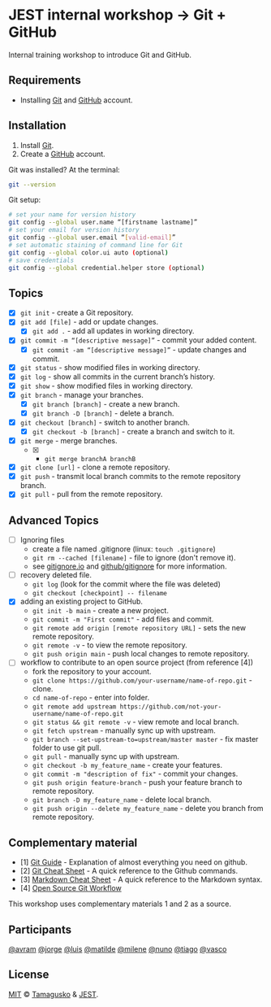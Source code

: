 # JEST internal workshop &#8594; Git + GitHub

Internal training workshop to introduce Git and GitHub.

## Requirements

- Installing [Git](https://github.com/git-guides/install-git) and [GitHub](https://docs.github.com/pt/free-pro-team@latest/github/teaching-and-learning-with-github-education/applying-for-a-student-developer-pack) account.

## Installation

1. Install [Git](https://github.com/git-guides/install-git).
1. Create a [GitHub](https://docs.github.com/pt/free-pro-team@latest/github/teaching-and-learning-with-github-education/applying-for-a-student-developer-pack) account.

Git was installed? At the terminal:

```bash
git --version
```

Git setup:

```bash
# set your name for version history
git config --global user.name “[firstname lastname]”
# set your email for version history
git config --global user.email “[valid-email]”
# set automatic staining of command line for Git
git config --global color.ui auto (optional)
# save credentials
git config --global credential.helper store (optional)
```

## Topics

- [x] `git init` - create a Git repository.
- [x] `git add [file]` - add or update changes.
  - [x] `git add .` - add all updates in working directory.
- [x] `git commit -m “[descriptive message]”` - commit your added content.
  - [x] `git commit -am “[descriptive message]”` - update changes and commit.
- [x] `git status` - show modified files in working directory.
- [x] `git log` - show all commits in the current branch’s history.
- [x] `git show` - show modified files in working directory.
- [x] `git branch` - manage your branches.
  - [x] `git branch [branch]` - create a new branch.
  - [x] `git branch -D [branch]` - delete a branch.
- [x] `git checkout [branch]` - switch to another branch.
  - [x] `git checkout -b [branch]` - create a branch and switch to it.
- [x] `git merge` - merge branches.
  - [x] - `git merge branchA branchB`
- [x] `git clone [url]` - clone a remote 
repository.
- [x] `git push` - transmit local branch commits to the remote repository branch.
- [x] `git pull` - pull from the remote repository.

## Advanced Topics

- [ ] Ignoring files
  - create a file named .gitignore (linux: `touch .gitignore`)
  - `git rm --cached [filename]` - file to ignore (don't remove it).
  - see [gitignore.io](https://www.gitignore.io/) and [github/gitignore](https://github.com/github/gitignore) for more information.
- [ ] recovery deleted file.
  - `git log` (look for the commit where the file was deleted)
  - `git checkout [checkpoint] -- filename`
- [x] adding an existing project to GitHub.
  - `git init -b main` - create a new project.
  - `git commit -m "First commit"` - add files and commit.
  - `git remote add origin [remote repository URL]` - sets the new remote repository.
  - `git remote -v` - to view the remote repository.
  - `git push origin main` - push local changes to remote repository.
- [ ] workflow to contribute to an open source project (from reference [4])
  - fork the repository to your account.
  - `git clone https://github.com/your-username/name-of-repo.git` - clone.
  - `cd name-of-repo` - enter into folder.
  - `git remote add upstream https://github.com/not-your-username/name-of-repo.git`
  - `git status && git remote -v` - view remote and local branch.
  - `git fetch upstream` - manually sync up with upstream.
  - `git branch --set-upstream-to=upstream/master master` - fix master folder to use git pull.
  - `git pull` - manually sync up with upstream.
  - `git checkout -b my_feature_name` - create your features.
  - `git commit -m "description of fix"` - commit your changes.
  - `git push origin feature-branch` - push your feature branch to remote repository.
  - `git branch -D my_feature_name` - delete local branch.
  - `git push origin --delete my_feature_name` - delete you branch from remote repository.

## Complementary material

- [1] [Git Guide](https://github.com/git-guides/) - Explanation of almost everything you need on github.
- [2] [Git Cheat Sheet](https://education.github.com/git-cheat-sheet-education.pdf) - A quick reference to the Github commands.
- [3] [Markdown Cheat Sheet](https://www.markdownguide.org/cheat-sheet/) - A quick reference to the Markdown syntax.
- [4] [Open Source Git Workflow](https://dev.to/adamreidelbach/open-source-git-workflow-an-overview-2oo2)

This workshop uses complementary materials 1 and 2 as a source.

## Participants

[@avram](https://github.com/Avramgincu) [@jorge](https://github.com/JorgeFCTeixeira) [@luis](https://github.com/lmonteiro18) [@matilde](https://github.com/matisims) [@milene](https://github.com/MileneJesus)
[@nuno](https://github.com/NunoAGM) [@tiago](https://github.com/tamagusko) [@vasco](https://github.com/VascoMSantos)

## License

[MIT](LICENSE) © [Tamagusko](https://tamagusko.github.io/) & [JEST](https://jest.pt/).
